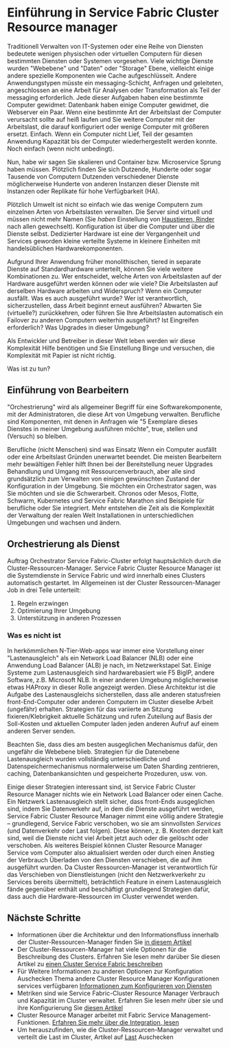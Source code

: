 <properties
   pageTitle="Einführung in Service Fabric Cluster Resource Manager | Microsoft Azure"
   description="Eine Einführung in Service Fabric Cluster Resource Manager."
   services="service-fabric"
   documentationCenter=".net"
   authors="masnider"
   manager="timlt"
   editor=""/>

<tags
   ms.service="Service-Fabric"
   ms.devlang="dotnet"
   ms.topic="article"
   ms.tgt_pltfrm="NA"
   ms.workload="NA"
   ms.date="08/19/2016"
   ms.author="masnider"/>

# <a name="introducing-the-service-fabric-cluster-resource-manager"></a>Einführung in Service Fabric Cluster Resource manager
Traditionell Verwalten von IT-Systemen oder eine Reihe von Diensten bedeutete wenigen physischen oder virtuellen Computern für diesen bestimmten Diensten oder Systemen vorgesehen. Viele wichtige Dienste wurden "Webebene" und "Daten" oder "Storage" Ebene, vielleicht einige andere spezielle Komponenten wie Cache aufgeschlüsselt. Andere Anwendungstypen müsste ein messaging-Schicht, Anfragen und geleiteten, angeschlossen an eine Arbeit für Analysen oder Transformation als Teil der messaging erforderlich. Jede dieser Aufgaben haben eine bestimmte Computer gewidmet: Datenbank haben einige Computer gewidmet, die Webserver ein Paar. Wenn eine bestimmte Art der Arbeitslast der Computer verursacht sollte auf heiß laufen und Sie weitere Computer mit der Arbeitslast, die darauf konfiguriert oder wenige Computer mit größeren ersetzt. Einfach. Wenn ein Computer nicht Lief, Teil der gesamten Anwendung Kapazität bis der Computer wiederhergestellt werden konnte. Noch einfach (wenn nicht unbedingt).

Nun, habe wir sagen Sie skalieren und Container bzw. Microservice Sprung haben müssen. Plötzlich finden Sie sich Dutzende, Hunderte oder sogar Tausende von Computern Dutzenden verschiedener Dienste möglicherweise Hunderte von anderen Instanzen dieser Dienste mit Instanzen oder Replikate für hohe Verfügbarkeit (HA).

Plötzlich Umwelt ist nicht so einfach wie das wenige Computern zum einzelnen Arten von Arbeitslasten verwalten. Die Server sind virtuell und müssen nicht mehr Namen (Sie *haben* Einstellung von [Haustieren, Rinder](http://www.slideshare.net/randybias/architectures-for-open-and-scalable-clouds/20) nach allen gewechselt). Konfiguration ist über die Computer und über die Dienste selbst. Dedizierter Hardware ist eine der Vergangenheit und Services geworden kleine verteilte Systeme in kleinere Einheiten mit handelsüblichen Hardwarekomponenten.

Aufgrund Ihrer Anwendung früher monolithischen, tiered in separate Dienste auf Standardhardware unterteilt, können Sie viele weitere Kombinationen zu. Wer entscheidet, welche Arten von Arbeitslasten auf der Hardware ausgeführt werden können oder wie viele? Die Arbeitslasten auf derselben Hardware arbeiten und Widerspruch? Wenn ein Computer ausfällt. Was es auch ausgeführt wurde? Wer ist verantwortlich, sicherzustellen, dass Arbeit beginnt erneut ausführen? Abwarten Sie (virtuelle?) zurückkehren, oder führen Sie Ihre Arbeitslasten automatisch ein Failover zu anderen Computern weiterhin ausgeführt? Ist Eingreifen erforderlich? Was Upgrades in dieser Umgebung?

Als Entwickler und Betreiber in dieser Welt leben werden wir diese Komplexität Hilfe benötigen und Sie Einstellung Binge und versuchen, die Komplexität mit Papier ist nicht richtig.

Was ist zu tun?

## <a name="introducing-orchestrators"></a>Einführung von Bearbeitern
"Orchestrierung" wird als allgemeiner Begriff für eine Softwarekomponente, mit der Administratoren, die diese Art von Umgebung verwalten. Berufliche sind Komponenten, mit denen in Anfragen wie "5 Exemplare dieses Dienstes in meiner Umgebung ausführen möchte", true, stellen und (Versuch) so bleiben.

Berufliche (nicht Menschen) sind was Einsatz Wenn ein Computer ausfällt oder eine Arbeitslast Gründen unerwartet beendet. Die meisten Bearbeitern mehr bewältigen Fehler hilft Ihnen bei der Bereitstellung neuer Upgrades Behandlung und Umgang mit Ressourcenverbrauch, aber alle sind grundsätzlich zum Verwalten von einigen gewünschten Zustand der Konfiguration in der Umgebung. Sie möchten ein Orchestrator sagen, was Sie möchten und sie die Schwerarbeit. Chronos oder Mesos, Flotte, Schwarm, Kubernetes und Service Fabric Marathon sind Beispiele für berufliche oder Sie integriert. Mehr entstehen die Zeit als die Komplexität der Verwaltung der realen Welt Installationen in unterschiedlichen Umgebungen und wachsen und ändern.

## <a name="orchestration-as-a-service"></a>Orchestrierung als Dienst
Auftrag Orchestrator Service Fabric-Cluster erfolgt hauptsächlich durch die Cluster-Ressourcen-Manager. Service Fabric Cluster Resource Manager ist die Systemdienste in Service Fabric und wird innerhalb eines Clusters automatisch gestartet.  Im Allgemeinen ist der Cluster Ressourcen-Manager Job in drei Teile unterteilt:

1. Regeln erzwingen
2. Optimierung Ihrer Umgebung
3. Unterstützung in anderen Prozessen

### <a name="what-it-isnt"></a>Was es nicht ist
In herkömmlichen N-Tier-Web-apps war immer eine Vorstellung einer "Lastenausgleich" als ein Network Load Balancer (NLB) oder eine Anwendung Load Balancer (ALB) je nach, im Netzwerkstapel Sat. Einige Systeme zum Lastenausgleich sind hardwarebasiert wie F5 BigIP, andere Software, z.B. Microsoft NLB. In einer anderen Umgebung möglicherweise etwas HAProxy in dieser Rolle angezeigt werden. Diese Architektur ist die Aufgabe des Lastenausgleichs sicherstellen, dass alle anderen statusfreien front-End-Computer oder anderen Computern im Cluster dieselbe Arbeit (ungefähr) erhalten. Strategien für das variierte an Sitzung fixieren/Klebrigkeit aktuelle Schätzung und rufen Zuteilung auf Basis der Soll-Kosten und aktuellen Computer laden jeden anderen Aufruf auf einem anderen Server senden.

Beachten Sie, dass dies am besten ausgeglichen Mechanismus dafür, den ungefähr die Webebene blieb. Strategien für die Datenebene Lastenausgleich wurden vollständig unterschiedliche und Datenspeichermechanismus normalerweise um Daten Sharding zentrieren, caching, Datenbankansichten und gespeicherte Prozeduren, usw. von.

Einige dieser Strategien interessant sind, ist Service Fabric Cluster Resource Manager nichts wie ein Network Load Balancer oder einen Cache. Ein Netzwerk Lastenausgleich stellt sicher, dass front-Ends ausgeglichen sind, indem Sie Datenverkehr auf, in dem die Dienste ausgeführt werden, Service Fabric Cluster Resource Manager nimmt eine völlig andere Strategie – grundlegend, Service Fabric verschoben, wo sie am sinnvollsten *Services* (und Datenverkehr oder Last folgen). Diese können, z. B. Knoten derzeit kalt sind, weil die Dienste nicht viel Arbeit jetzt auch oder die gelöscht oder verschoben. Als weiteres Beispiel können Cluster Resource Manager Service vom Computer also aktualisiert werden oder durch einen Anstieg der Verbrauch Überladen von den Diensten verschieben, die auf ihm ausgeführt wurden. Da Cluster Ressourcen-Manager ist verantwortlich für das Verschieben von Dienstleistungen (nicht den Netzwerkverkehr zu Services bereits übermittelt), beträchtlich Feature in einem Lastenausgleich fände gegenüber enthält und beschäftigt grundlegend Strategien dafür, dass auch die Hardware-Ressourcen im Cluster verwendet werden.

## <a name="next-steps"></a>Nächste Schritte
- Informationen über die Architektur und den Informationsfluss innerhalb der Cluster-Ressourcen-Manager finden Sie [in diesem Artikel](service-fabric-cluster-resource-manager-architecture.md)
- Der Cluster-Ressourcen-Manager hat viele Optionen für die Beschreibung des Clusters. Erfahren Sie lesen mehr darüber Sie diesen Artikel zu [einen Cluster Service Fabric beschreiben](service-fabric-cluster-resource-manager-cluster-description.md)
- Für Weitere Informationen zu anderen Optionen zur Konfiguration Auschecken Thema andere Cluster Resource Manager Konfigurationen services verfügbaren [Informationen zum Konfigurieren von Diensten](service-fabric-cluster-resource-manager-configure-services.md)
- Metriken sind wie Service Fabric-Cluster Resource Manager Verbrauch und Kapazität im Cluster verwaltet. Erfahren Sie lesen mehr über sie und ihre Konfigurierung Sie [diesen Artikel](service-fabric-cluster-resource-manager-metrics.md)
- Cluster Resource Manager arbeitet mit Fabric Service Management-Funktionen. [Erfahren Sie mehr über die Integration, lesen](service-fabric-cluster-resource-manager-management-integration.md)
- Um herauszufinden, wie die Cluster-Ressourcen-Manager verwaltet und verteilt die Last im Cluster, Artikel auf [Last](service-fabric-cluster-resource-manager-balancing.md) Auschecken
